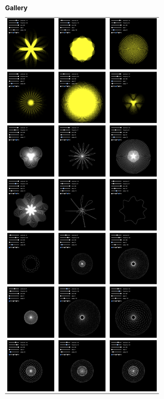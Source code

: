 ## Gallery
||||
| ---- | ---- | ---- |
| ![](./sample01.png) | ![](./sample02.png) | ![](./sample03.png)|
| ![](./sample04.png) | ![](./sample05.png) | ![](./sample06.png)|
| ![](./sample07.png) | ![](./sample08.png) | ![](./sample09.png)|
| ![](./sample10.png) | ![](./sample11.png) | ![](./sample12.png)|
| ![](./sample13.png) | ![](./sample14.png) | ![](./sample15.png)|
| ![](./sample16.png) | ![](./sample17.png) | ![](./sample18.png)|
| ![](./sample19.png) | ![](./sample20.png) | ![](./sample21.png)|